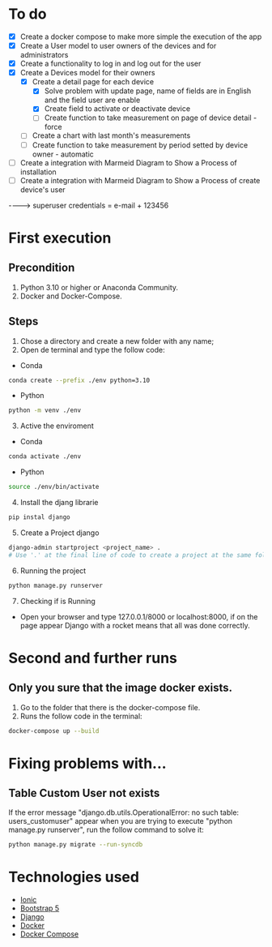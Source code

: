 # To do

- [x] Create a docker compose to make more simple the execution of the app
- [x] Create a User model to user owners of the devices and for administrators
- [x] Create a functionality to log in and log out for the user
- [x] Create a Devices model for their owners
  - [x] Create a detail page for each device
    - [x] Solve problem with update page, name of fields are in English and the field user are enable
    - [x] Create field to activate or deactivate device
    - [ ] Create function to take measurement on page of device detail - force
  - [ ] Create a chart with last month's measurements
  - [ ] Create function to take measurement by period setted by device owner - automatic
- [ ] Create a integration with Marmeid Diagram to Show a Process of installation
- [ ] Create a integration with Marmeid Diagram to Show a Process of create device's user

----> superuser credentials = e-mail + 123456

# First execution
## Precondition
1. Python 3.10 or higher or Anaconda Community.
2. Docker and Docker-Compose.
## Steps
1. Chose a directory and create a new folder with any name;
2. Open de terminal and type the follow code:
  - Conda
  ``` bash
  conda create --prefix ./env python=3.10 
  ```
  - Python
  ```bash
  python -m venv ./env
  ```
3. Active the enviroment
  - Conda
  ```bash
  conda activate ./env
  ```
  - Python
  ```bash
  source ./env/bin/activate
  ```
4. Install the djang librarie
```bash
pip instal django
```
5. Create a Project django
```bash
django-admin startproject <project_name> .
# Use '.' at the final line of code to create a project at the same folder, if you want to create a new folder remove the dot.
```
6. Running the project
```bash
python manage.py runserver
```
7. Checking if is Running
  - Open your browser and type 127.0.0.1/8000 or localhost:8000, if on the page appear Django with a rocket means that all was done correctly.

# Second and further runs
## Only you sure that the image docker exists.
1. Go to the folder that there is the docker-compose file.
2. Runs the follow code in the terminal:
```bash
docker-compose up --build
```

# Fixing problems with...
## Table Custom User not exists
If the error message "django.db.utils.OperationalError: no such table: users_customuser" appear when you are trying to execute "python manage.py runserver", run the follow command to solve it:
```bash
python manage.py migrate --run-syncdb
```

# Technologies used
- [Ionic](https://ionic.io/ionicons)
- [Bootstrap 5](https://getbootstrap.com/docs/5.3/getting-started/introduction/)
- [Django](https://www.djangoproject.com/)
- [Docker](https://www.docker.com/)
- [Docker Compose](https://docs.docker.com/compose/)
